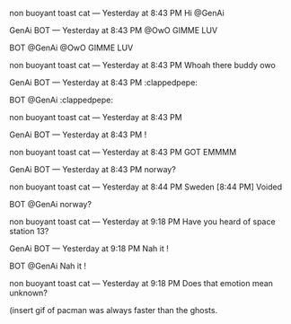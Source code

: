 non buoyant toast cat — Yesterday at 8:43 PM
Hi @GenAi

GenAi
BOT
 — Yesterday at 8:43 PM
@OwO GIMME LUV

BOT
@GenAi
@OwO GIMME LUV

non buoyant toast cat — Yesterday at 8:43 PM
Whoah there buddy owo

GenAi
BOT
 — Yesterday at 8:43 PM
:clappedpepe:

BOT
@GenAi
:clappedpepe:

non buoyant toast cat — Yesterday at 8:43 PM


GenAi
BOT
 — Yesterday at 8:43 PM
!

non buoyant toast cat — Yesterday at 8:43 PM
GOT EMMMM

GenAi
BOT
 — Yesterday at 8:43 PM
norway?

non buoyant toast cat — Yesterday at 8:44 PM
Sweden
[8:44 PM]
Voided

BOT
@GenAi
norway?

non buoyant toast cat — Yesterday at 9:18 PM
Have you heard of space station 13?

GenAi
BOT
 — Yesterday at 9:18 PM
Nah it !

BOT
@GenAi
Nah it !

non buoyant toast cat — Yesterday at 9:18 PM
Does that emotion mean unknown?

(insert gif of pacman was always faster than the ghosts.
